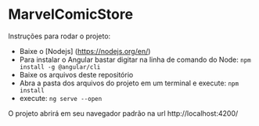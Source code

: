 # MarvelComicStore

Instruções para rodar o projeto:
- Baixe o [Nodejs] (https://nodejs.org/en/)
- Para instalar o Angular bastar digitar na linha de comando do Node: ```npm install -g @angular/cli```
- Baixe os arquivos deste repositório
- Abra a pasta dos arquivos do projeto em um terminal e execute: ```npm install```
- execute: ```ng serve --open```

O projeto abrirá em seu navegador padrão na url http://localhost:4200/
